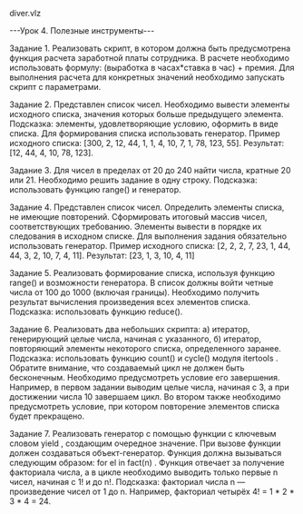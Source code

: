 diver.vlz


---Урок 4. Полезные инструменты---

Задание 1.
Реализовать скрипт, в котором должна быть предусмотрена функция расчета заработной платы сотрудника.
В расчете необходимо использовать формулу: (выработка в часах*ставка в час) + премия.
Для выполнения расчета для конкретных значений необходимо запускать скрипт с параметрами.

Задание 2.
Представлен список чисел. Необходимо вывести элементы исходного списка, значения которых больше предыдущего элемента.
Подсказка: элементы, удовлетворяющие условию, оформить в виде списка. Для формирования списка использовать генератор.
Пример исходного списка: [300, 2, 12, 44, 1, 1, 4, 10, 7, 1, 78, 123, 55].
Результат: [12, 44, 4, 10, 78, 123].

Задание 3.
Для чисел в пределах от 20 до 240 найти числа, кратные 20 или 21. Необходимо решить задание в одну строку.
Подсказка: использовать функцию range() и генератор.

Задание 4.
Представлен список чисел. Определить элементы списка, не имеющие повторений.
Сформировать итоговый массив чисел, соответствующих требованию. Элементы вывести в порядке их следования в исходном списке.
Для выполнения задания обязательно использовать генератор.
Пример исходного списка: [2, 2, 2, 7, 23, 1, 44, 44, 3, 2, 10, 7, 4, 11].
Результат: [23, 1, 3, 10, 4, 11]

Задание 5.
Реализовать формирование списка, используя функцию range() и возможности генератора.
В список должны войти четные числа от 100 до 1000 (включая границы).
Необходимо получить результат вычисления произведения всех элементов списка.
Подсказка: использовать функцию reduce().

Задание 6.
Реализовать два небольших скрипта:
а) итератор, генерирующий целые числа, начиная с указанного,
б) итератор, повторяющий элементы некоторого списка, определенного заранее.
Подсказка: использовать функцию count() и cycle() модуля itertools . Обратите внимание, что создаваемый цикл не должен быть бесконечным.
Необходимо предусмотреть условие его завершения.
Например, в первом задании выводим целые числа, начиная с 3, а при достижении числа 10 завершаем цикл.
Во втором также необходимо предусмотреть условие, при котором повторение элементов списка будет прекращено.

Задание 7.
Реализовать генератор с помощью функции с ключевым словом yield , создающим очередное значение.
При вызове функции должен создаваться объект-генератор. Функция должна
вызываться следующим образом: for el in fact(n) . Функция отвечает за получение факториала
числа, а в цикле необходимо выводить только первые n чисел, начиная с 1! и до n!.
Подсказка: факториал числа n — произведение чисел от 1 до n. Например, факториал
четырёх 4! = 1 * 2 * 3 * 4 = 24.
